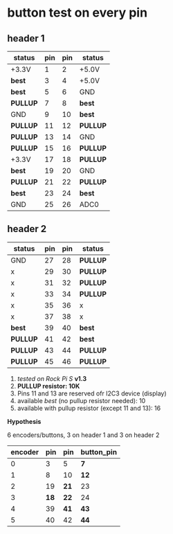 # button test on every pin

## header 1

| status     | pin | pin | status     |
| ---------- | --- | --- | ---------- |
| +3.3V      | 1   | 2   | +5.0V      |
| **best**   | 3   | 4   | +5.0V      |
| **best**   | 5   | 6   | GND        |
| **PULLUP** | 7   | 8   | **best**   |
| GND        | 9   | 10  | **best**   |
| **PULLUP** | 11  | 12  | **PULLUP** |
| **PULLUP** | 13  | 14  | GND        |
| **PULLUP** | 15  | 16  | **PULLUP** |
| +3.3V      | 17  | 18  | **PULLUP** |
| **best**   | 19  | 20  | GND        |
| **PULLUP** | 21  | 22  | **PULLUP** |
| **best**   | 23  | 24  | **best**   |
| GND        | 25  | 26  | ADC0       |

## header 2

| status     | pin | pin | status     |
| ---------- | --- | --- | ---------- |
| GND        | 27  | 28  | **PULLUP** |
| x          | 29  | 30  | **PULLUP** |
| x          | 31  | 32  | **PULLUP** |
| x          | 33  | 34  | **PULLUP** |
| x          | 35  | 36  | x          |
| x          | 37  | 38  | x          |
| **best**   | 39  | 40  | **best**   |
| **PULLUP** | 41  | 42  | **best**   |
| **PULLUP** | 43  | 44  | **PULLUP** |
| **PULLUP** | 45  | 46  | **PULLUP** |

1.  *tested on Rock Pi S* **v1.3**
2.  **PULLUP resistor: 10K**
3.  Pins 11 and 13 are reserved ofr I2C3 device (display)
4.  available *best* (no pullup resistor needed): 10
5.  available with pullup resistor (except 11 and 13): 16

**Hypothesis**

6 encoders/buttons, 3 on header 1 and 3 on header 2

| encoder | pin    | pin    | button_pin |
| ------- | ------ | ------ | ---------- |
| 0       | 3      | 5      | **7**      |
| 1       | 8      | 10     | **12**     |
| 2       | 19     | **21** | 23         |
| 3       | **18** | **22** | 24         |
| 4       | 39     | **41** | **43**     |
| 5       | 40     | 42     | **44**     |